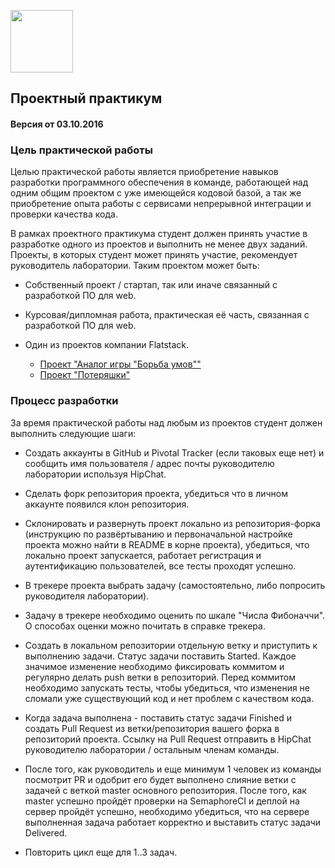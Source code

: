 [<img src="http://www.flatstack.com/logo.svg" width="100"/>](http://www.flatstack.com)
## Проектный практикум
#### Версия от 03.10.2016
### Цель практической работы

Целью практической работы является приобретение навыков разработки программного обеспечения в команде, работающей над одним общим проектом с уже имеющейся кодовой базой, а так же приобретение опыта работы с сервисами непрерывной интеграции и проверки качества кода.

В рамках проектного практикума студент должен принять участие в разработке одного из проектов и выполнить не менее двух заданий. Проекты, в которых студент может принять участие, рекомендует руководитель лаборатории. Таким проектом может быть:

* Собственный проект / стартап, так или иначе связанный с разработкой ПО для web.

* Курсовая/дипломная работа, практическая её часть, связанная с разработкой ПО для web.

* Один из проектов компании Flatstack.
  * [Проект "Аналог игры "Борьба умов""](sandbox_game.md)
  * [Проект "Потеряшки"](sandbox_lostthings.md)

### Процесс разработки

За время практической работы над любым из проектов студент должен выполнить следующие шаги:

* Создать аккаунты в GitHub и Pivotal Tracker (если таковых еще нет) и сообщить имя пользователя / адрес почты руководителю лаборатории используя HipChat.
* Сделать форк репозитория проекта, убедиться что в личном аккаунте появился клон репозитория.
* Склонировать и развернуть проект локально из репозитория-форка (инструкцию по развёртыванию и первоначальной настройке проекта можно найти в README в корне проекта), убедиться, что локально проект запускается, работает регистрация и аутентификацию пользователей, все тесты проходят успешно.

* В трекере проекта выбрать задачу (самостоятельно, либо попросить руководителя лаборатории).

* Задачу в трекере необходимо оценить по шкале "Числа Фибоначчи". О способах оценки можно почитать в справке трекера.

* Создать в локальном репозитории отдельную ветку и приступить к выполнению задачи. Статус задачи поставить Started. Каждое значимое изменение необходимо фиксировать коммитом и регулярно делать push ветки в репозиторий. Перед коммитом необходимо запускать тесты, чтобы убедиться, что изменения не сломали уже существующий код и нет проблем с качеством кода.

* Когда задача выполнена - поставить статус задачи Finished и создать Pull Request из ветки/репозитория вашего форка в репозиторий проекта. Ссылку на Pull Request отправить в HipChat руководителю лаборатории / остальным членам команды.

* После того, как руководитель и еще минимум 1 человек из команды посмотрит PR и одобрит его будет выполнено слияние ветки с задачей с веткой master основного репозитория. После того, как master успешно пройдёт проверки на SemaphoreCI и деплой на сервер пройдёт успешно, необходимо убедиться, что на сервере выполненная задача работает корректно и выставить статус задачи Delivered.

* Повторить цикл еще для 1..3 задач.
